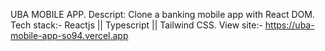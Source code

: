  UBA MOBILE APP.
 Descript: Clone a banking mobile app with React DOM.
 Tech stack:- Reactjs || Typescript || Tailwind CSS.
 View site:- https://uba-mobile-app-so94.vercel.app
